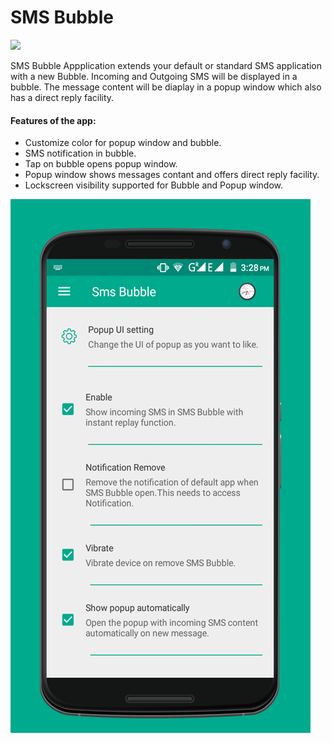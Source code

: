 # SMS Bubble

<a href="https://play.google.com/store/apps/details?id=com.pransuinc.smsbubble" target="_blank"> <img src="https://pransuinc.github.io/smsbubble/img/google-play-badge.svg" width="200px" /></a> 

SMS Bubble Appplication extends your default or standard SMS application with a new Bubble.
Incoming and Outgoing SMS will be displayed in a bubble. The message content will be diaplay in a  popup window which also has a direct reply facility.


 #### Features of the app:

 * Customize color for popup window and bubble.
 * SMS notification in bubble.
 * Tap on bubble opens popup window.
 * Popup window shows messages contant and offers direct reply facility.
 * Lockscreen visibility supported for Bubble and Popup window.


 
<a href="https://youtu.be/KEML8dh3RpQ" target="_blank"> <img src="https://github.com/PransuInc/smsbubble/blob/master/Final%20Mobile/1.png" /></a> 
